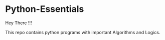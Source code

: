 # Python-Essentials
Hey There !!!

This repo contains python programs with important Algorithms and Logics.
